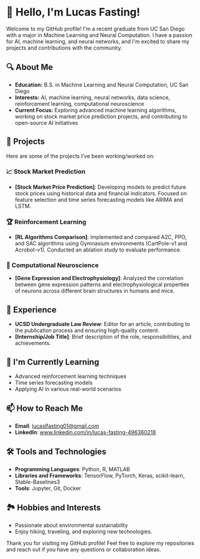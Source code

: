 
# 👋 Hello, I'm Lucas Fasting!

Welcome to my GitHub profile! I'm a recent graduate from UC San Diego with a major in Machine Learning and Neural Computation. I have a passion for AI, machine learning, and neural networks, and I'm excited to share my projects and contributions with the community.

## 🔍 About Me

- **Education:** B.S. in Machine Learning and Neural Computation, UC San Diego
- **Interests:** AI, machine learning, neural networks, data science, reinforcement learning, computational neuroscience
- **Current Focus:** Exploring advanced machine learning algorithms, working on stock market price prediction projects, and contributing to open-source AI initiatives

## 📂 Projects

Here are some of the projects I've been working/worked on:

### 📈 Stock Market Prediction
- **[Stock Market Price Prediction]**: Developing models to predict future stock prices using historical data and financial indicators. Focused on feature selection and time series forecasting models like ARIMA and LSTM.

### 🏆 Reinforcement Learning
- **[RL Algorithms Comparison]**: Implemented and compared A2C, PPO, and SAC algorithms using Gymnasium environments (CartPole-v1 and Acrobot-v1). Conducted an ablation study to evaluate performance.

### 🔬 Computational Neuroscience
- **[Gene Expression and Electrophysiology]**: Analyzed the correlation between gene expression patterns and electrophysiological properties of neurons across different brain structures in humans and mice.

## 💼 Experience
- **UCSD Undergraduate Law Review**: Editor for an article, contributing to the publication process and ensuring high-quality content.
- **[Internship/Job Title]**: Brief description of the role, responsibilities, and achievements.

## 🌱 I'm Currently Learning
- Advanced reinforcement learning techniques
- Time series forecasting models
- Applying AI in various real-world scenarios

## 📫 How to Reach Me
- **Email**: lucaslfasting01@gmail.com
- **LinkedIn**: www.linkedin.com/in/lucas-fasting-496360218


## 🛠️ Tools and Technologies
- **Programming Languages**: Python, R, MATLAB
- **Libraries and Frameworks**: TensorFlow, PyTorch, Keras, scikit-learn, Stable-Baselines3
- **Tools**: Jupyter, Git, Docker

## 🏞️ Hobbies and Interests
- Passionate about environmental sustainability
- Enjoy hiking, traveling, and exploring new technologies.

Thank you for visiting my GitHub profile! Feel free to explore my repositories and reach out if you have any questions or collaboration ideas.

